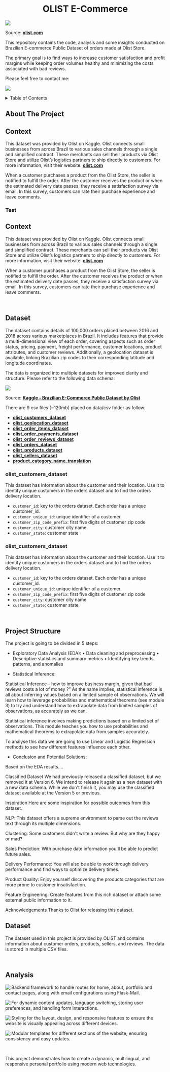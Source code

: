 
<h1 align="center">OLIST E-Commerce</h1>

<img align="center" src="https://github.com/KawasakiLucas/olist-ecommerce/blob/master/images/OLIST.svg">

Source: **[olist.com](https://olist.com/)**

This repository contains the code, analysis and some insights conducted on Brazilian E-commerce Public Dataset of orders made at Olist Store.

The primary goal is to find ways to increase customer satisfaction and profit margins while keeping order volumes healthy and minimizing the costs associated with bad reviews.

Please feel free to contact me:
<p align="left">
  <a href="https://www.linkedin.com/in/lucas-kawasaki/">
    <img src="https://skillicons.dev/icons?i=linkedin" />
  </a>
</p>


<!-- TABLE OF CONTENTS -->
<details>
  <summary>Table of Contents</summary>
  <ol>
    <li>
      <a href="#about-the-project">About The Project</a>
      <ul>
        <li><a href="#built-with">Built With</a></li>
      </ul>
    </li>
    <li>
      <a href="#context">Context</a>
      <ul>
        <li><a href="#test">Test</a></li>
      </ul>
    </li>
    <li>
      <a href="#getting-started">Getting Started</a>
      <ul>
        <li><a href="#installation">Installation</a></li>
      </ul>
    </li>
    <li><a href="#features">Features</a></li>
    <li><a href="#contact">Contact</a></li>
  </ol>
</details>



## About The Project

<div id="context">


<h2 align="left">Context</h2>

This dataset was provided by Olist on Kaggle. Olist connects small businesses from across Brazil to various sales channels through a single and simplified contract. These merchants can sell their products via Olist Store and utilize Olist’s logistics partners to ship directly to customers. For more information, visit their website: **[olist.com](https://olist.com/)**

When a customer purchases a product from the Olist Store, the seller is notified to fulfill the order. After the customer receives the product or when the estimated delivery date passes, they receive a satisfaction survey via email. In this survey, customers can rate their purchase experience and leave comments.

<div id="test">
<h3 align="left">Test</h3>
</div>

</div>




<h2 align="left">Context</h2>

This dataset was provided by Olist on Kaggle. Olist connects small businesses from across Brazil to various sales channels through a single and simplified contract. These merchants can sell their products via Olist Store and utilize Olist’s logistics partners to ship directly to customers. For more information, visit their website: **[olist.com](https://olist.com/)**

When a customer purchases a product from the Olist Store, the seller is notified to fulfill the order. After the customer receives the product or when the estimated delivery date passes, they receive a satisfaction survey via email. In this survey, customers can rate their purchase experience and leave comments.

<br />
<h2 align="left">Dataset</h2>

The dataset contains details of 100,000 orders placed between 2016 and 2018 across various marketplaces in Brazil. It includes features that provide a multi-dimensional view of each order, covering aspects such as order status, pricing, payment, freight performance, customer locations, product attributes, and customer reviews. Additionally, a geolocation dataset is available, linking Brazilian zip codes to their corresponding latitude and longitude coordinates.

The data is organized into multiple datasets for improved clarity and structure. Please refer to the following data schema:

<img align="center" src="https://github.com/KawasakiLucas/olist-ecommerce/blob/master/images/olist-data-scheme.png">

Source: **[Kaggle - Brazilian E-Commerce Public Dataset by Olist](https://www.kaggle.com/datasets/olistbr/brazilian-ecommerce)**

There are 9 csv files (~120mb) placed on data/csv folder as follow:

- <a href="#olist_customers_dataset">**olist_customers_dataset**</a>
- <a href="#olist_geolocation_dataset">**olist_geolocation_dataset**</a>
- <a href="#olist_order_items_dataset">**olist_order_items_dataset**</a>
- <a href="#olist_order_payments_dataset">**olist_order_payments_dataset**</a>
- <a href="#olist_order_reviews_dataset">**olist_order_reviews_dataset**</a>
- <a href="#olist_orders_dataset">**olist_orders_dataset**</a>
- <a href="#olist_products_dataset">**olist_products_dataset**</a>
- <a href="#olist_sellers_dataset">**olist_sellers_dataset**</a>
- <a href="#product_category_name_translation">**product_category_name_translation**</a>

<h3 align="left">olist_customers_dataset</h3>

This dataset has information about the customer and their location. Use it to identify unique customers in the orders dataset and to find the orders delivery location.

- `customer_id`: key to the orders dataset. Each order has a unique customer_id.
- `customer_unique_id`: unique identifier of a customer.
- `customer_zip_code_prefix`: first five digits of customer zip code
- `customer_city`: customer city name
- `customer_state`: customer state


<div id="olist_customers_dataset">

### olist_customers_dataset

This dataset has information about the customer and their location. Use it to identify unique customers in the orders dataset and to find the orders delivery location.

- `customer_id`: key to the orders dataset. Each order has a unique customer_id.
- `customer_unique_id`: unique identifier of a customer.
- `customer_zip_code_prefix`: first five digits of customer zip code
- `customer_city`: customer city name
- `customer_state`: customer state

<div id="olist_customers_dataset">











<br />
<h2 align="left">Project Structure</h2>

The project is going to be divided in 5 steps:

-  Exploratory Data Analysis (EDA):
• Data cleaning and preprocessing
• Descriptive statistics and summary metrics
• Identifying key trends, patterns, and anomalies

-  Statistical Inference:

Statistical Inference - how to improve business margin, given that bad reviews costs a lot of money ?”
As the name implies, statistical inference is all about inferring values based on a limited sample of observations. We will learn how to leverage probabilities and mathematical theorems (see module 3) to try and understand how to extrapolate data from limited samples of observations, as accurately as we can.

Statistical inference involves making predictions based on a limited set of observations. This module teaches you how to use probabilities and mathematical theorems to extrapolate data from samples accurately.

To analyse this data we are going to use Linear and Logistic Regression methods to see how different features influence each other.


-  Conclusion and Potential Solutions:

Based on the EDA results....




























Classified Dataset
We had previously released a classified dataset, but we removed it at Version 6. We intend to release it again as a new dataset with a new data schema. While we don't finish it, you may use the classified dataset available at the Version 5 or previous.

Inspiration
Here are some inspiration for possible outcomes from this dataset.

NLP:
This dataset offers a supreme environment to parse out the reviews text through its multiple dimensions.

Clustering:
Some customers didn't write a review. But why are they happy or mad?

Sales Prediction:
With purchase date information you'll be able to predict future sales.

Delivery Performance:
You will also be able to work through delivery performance and find ways to optimize delivery times.

Product Quality:
Enjoy yourself discovering the products categories that are more prone to customer insatisfaction.

Feature Engineering:
Create features from this rich dataset or attach some external public information to it.

Acknowledgements
Thanks to Olist for releasing this dataset.















<h2 align="left">Dataset</h2>

The dataset used in this project is provided by OLIST and contains information about customer orders, products, sellers, and reviews. The data is stored in multiple CSV files.

<br />
<h2 align="left">Analysis</h2>

<img align="left" src="https://skillicons.dev/icons?i=python,flask">

Backend framework to handle routes for home, about, portfolio and contact pages, along with email configurations using Flask-Mail.

<img align="left" src="https://skillicons.dev/icons?i=javascript">

For dynamic content updates, language switching, storing user preferences, and handling form interactions.

<img align="left" src="https://skillicons.dev/icons?i=css">

Styling for the layout, design, and responsive features to ensure the website is visually appealing across different devices.

<img align="left" src="https://skillicons.dev/icons?i=html">

Modular templates for different sections of the website, ensuring consistency and easy updates.

<br />

This project demonstrates how to create a dynamic, multilingual, and responsive personal portfolio using modern web technologies.
